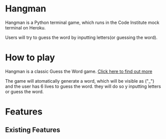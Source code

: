 # Hangman
  Hangman is a Python terminal game, which runs in the Code Institute mock terminal on Heroku.
  
  Users will try to guess the word by inputting letters(or guessing the word).

# How to play
Hangman is a classic Guess the Word game. [Click here to find out more](https://en.wikipedia.org/wiki/Hangman_(game))

The game will atomatically generate a word, which will be visible as ("_") and the user has 6 lives to guess the word. they will do so y inputting letters or guess the word.

# Features
## Existing Features
